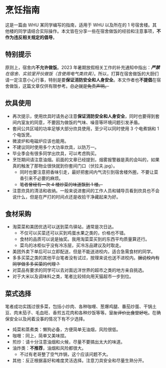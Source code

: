 # 烹饪指南

这是一篇由 WHU 某同学编写的指南，适用于 WHU 以及所在的 1 号宿舍楼。其他楼的同学请结合实际操作。本文皆在分享一些在宿舍做饭的经验和注意事项，**不作为违反相关规定的倡导**。

## 特别提示

原则上，宿舍内**不允许做饭**。2023 年暑期放假相关工作的补充通知中指出：***严禁**在宿舍、实验室开伙做饭（含使用电气类炊具）*。所以，打算在宿舍做饭的大厨们请一定注意小心行事，特别是要**保证消防安全和人身安全**。本文作者也**不提倡**在宿舍做饭，这篇文章仅供有限参考。~~总之就是免责声明。~~

## 炊具使用

- 再次提示，使用炊具时请务必注意**保证消防安全和人身安全**，同时也要得到套间内室友的同意，不要因为做饭的气味、噪音等环境问题引发矛盾。
- 套间公共区域的功率足够大部分炊具使用，至少可以同时使用 3 个电煮锅和 1 个电饭煲。
- 微波炉和电磁炉应该也能用。
- 不建议同时使用多个大功率炊具，以防万一。
- 毕业季会有很多同学出炊具，可以考虑购买。
- 烹饪期间请注意油烟。前面的文章已经提到，烟雾报警器是真的会叫的，如果真的触发了那物业很快就到你套间门口（伏拉夫.jpg）。
  - 同时也要注意把香味引走，最好把套间内气流引到宿舍楼外圈，不要让菜香引来不必要的麻烦。
  - ~~笔者曾经有一次 4 楼炒菜的味道飘到 1 楼。~~
- 注意炊具的清洁和收纳。一般来说进套间的工作人员和辅导员看到炊具也不会说什么，但是在严打的时间点还是收拾干净藏起来为好。

## 食材采购

- 淘菜菜和美团优选可以送到菜鸟驿站，通常是次日达。
  - 不仅可以买菜还可以买到鸡蛋水果之类的，价格也不错。
  - 食材的品质可以说是抽奖。我用淘菜菜买到的东西平均质量算还行。
  - 菜鸟的冰柜似乎没有冷冻层，买冷冻品建议及时取走。
- 美团外卖下单后可以立即配送，但是不能送进校内，适合急需食材的同学。
- 多多买菜之类的其他平台笔者没有试过，按理来说也送不进校内。~~据说校内有同学做多多买菜的代理？~~
- 对菜品有要求的同学可以去对面远洋世界的超市之类的地方亲自挑选。
- 对于大米以及调味料之类，笔者比较倾向用天猫超市一步到位。

## 菜式选择

笔者成功实践过很多菜，包括小炒肉、各种咖喱、葱爆鸡腿、番茄炒蛋、干锅土豆、肉末茄子、毛血旺、香煎五花肉和各种炒饭等等。~~室友评价比食堂好吃~~。在确保安全以及闲着没事的情况下有不少选择。

- 炖菜和蒸煮类：懒狗必备，方便简单无油烟，风险很低。
- 咖喱：同上，简单又美味捏。
- 煎炒：请十分注意油烟和火候，尽量不要搞出太大的味道。
- 油炸类：**不推荐**，油烟和风险都很大。
  - 不过有老哥整了空气炸锅，这个应该问题不大。
- 其他：反正根据喜好和难度灵活选择。注意刀具安全和尽量生熟分开。
